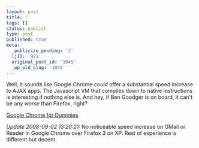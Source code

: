 ```yaml
---
layout: post
title: ''
tags: []
status: publish
type: post
published: true
meta:
  _publicize_pending: '1'
  ljID: '921'
  original_post_id: '1045'
  _wp_old_slug: '1045'
---
```

Well, it sounds like Google Chrome <em>could</em> offer a substantial speed increase to AJAX apps.  The Javascript VM that compiles down to native instructions is interesting if nothing else is.  And hey, if Ben Goodger is on board, it can't be any <em>worse</em> than Firefox, right?

<a href="http://www.google.com/googlebooks/chrome/index.html">Google Chrome for Dummies</a>

<em>Update 2008-09-02 13:20:21:</em> No noticeable speed increase on GMail or Reader in Google Chrome over Firefox 3 on XP. Rest of experience is different but decent.

